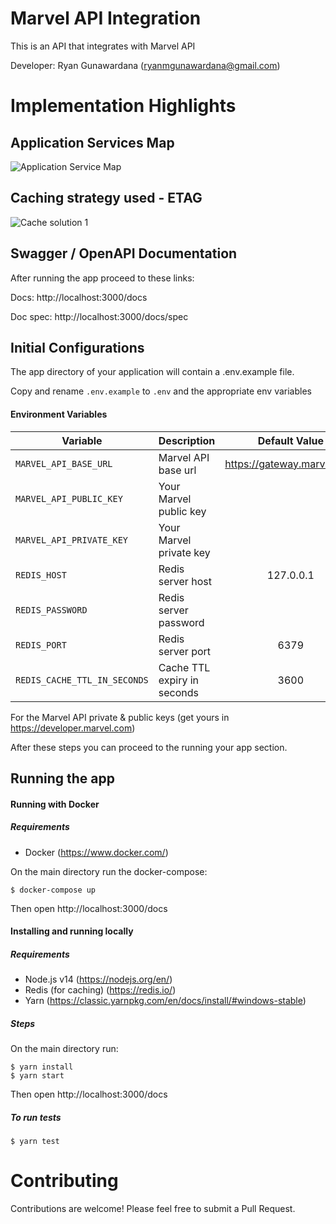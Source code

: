 # Marvel API Integration
This is an API that integrates with Marvel API

Developer: Ryan Gunawardana (ryanmgunawardana@gmail.com)

# Implementation Highlights


## Application Services Map
![Application Service Map](https://user-images.githubusercontent.com/26731966/106604100-21b7e180-659a-11eb-9353-ed0142774619.png)


## Caching strategy used - ETAG
![Cache solution 1](https://user-images.githubusercontent.com/26731966/106604127-2da3a380-659a-11eb-818e-a73bc579da95.png)



## Swagger / OpenAPI Documentation
After running the app proceed to these links: 

Docs: http://localhost:3000/docs

Doc spec: http://localhost:3000/docs/spec



## Initial Configurations

The app directory of your application will contain a .env.example file.

Copy and rename `.env.example` to `.env` and the appropriate env variables


#### Environment Variables

| Variable | Description | Default Value
| --- | --- | :---:
| `MARVEL_API_BASE_URL` | Marvel API base url | https://gateway.marvel.com
| `MARVEL_API_PUBLIC_KEY` | Your Marvel public key | 
| `MARVEL_API_PRIVATE_KEY` | Your Marvel private key |
| `REDIS_HOST` | Redis server host | 127.0.0.1
| `REDIS_PASSWORD` | Redis server password | 
| `REDIS_PORT` | Redis server port | 6379
| `REDIS_CACHE_TTL_IN_SECONDS` | Cache TTL expiry in seconds | 3600

For the Marvel API private & public keys (get yours in https://developer.marvel.com)

After these steps you can proceed to the running your app section.



## Running the app

#### Running with Docker

##### Requirements

* Docker (https://www.docker.com/)

On the main directory run the docker-compose:

```shell
$ docker-compose up
```

Then open http://localhost:3000/docs





#### Installing and running locally

##### Requirements

* Node.js v14 (https://nodejs.org/en/)
* Redis (for caching) (https://redis.io/)
* Yarn (https://classic.yarnpkg.com/en/docs/install/#windows-stable)

##### Steps

On the main directory run:
```shell
$ yarn install
$ yarn start
``` 
Then open http://localhost:3000/docs

##### To run tests
```shell
$ yarn test
``` 



# Contributing

Contributions are welcome! Please feel free to submit a Pull Request.
